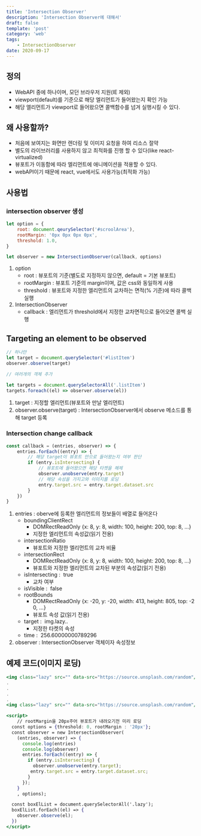 ```yaml
---
title: 'Intersection Observer'
description: 'Intersection Observer에 대해서'
draft: false
template: 'post'
category: 'web'
tags:
    - IntersectionObserver
date: 2020-09-17
---
```


## 정의

-   WebAPI 중에 하나이며, 모던 브라우저 지원(IE 제외)
-   viewport(default)를 기준으로 해당 엘리먼트가 들어왔는지 확인 가능
-   해당 엘리먼트가 viewport로 들어왔으면 콜백함수를 넘겨 실행시킬 수 있다.

## 왜 사용할까?

-   처음에 보여지는 화면만 렌더링 및 이미지 요청을 하여 리소스 절약
-   별도의 라이브러리를 사용하지 않고 최적화를 진행 할 수 있다(like react-virtualized)
-   뷰포트가 이동함에 따라 엘리먼트에 애니메이션을 적용할 수 있다.
-   webAPI이기 때문에 react, vue에서도 사용가능(최적화 가능)

## 사용법

### intersection observer 생성

```jsx
let option = {
    root: document.qeurySelector('#scroolArea'),
    rootMargin: '0px 0px 0px 0px',
    threshold: 1.0,
}

let observer = new IntersectionObserver(callback, options)
```

1.  option
    -   root : 뷰포트의 기준(별도로 지정하지 않으면, default = 기본 뷰포트)
    -   rootMargin : 뷰포트 기준의 margin이며, 값은 css와 동일하게 사용
    -   threshold : 뷰포트와 지정한 엘리먼트의 교차하는 면적(% 기준)에 따라 콜백 실행
2.  IntersectionObserver
    -   callback : 엘리먼트가 threshold에서 지정한 교차면적으로 들어오면 콜백 실행

## Targeting an element to be observed

```jsx
// 하나만
let target = document.querySelector('#listItem')
observer.observe(target)

// 여러개의 객체 추가

let targets = document.querySelectorAll('.listItem')
targets.foreach((el) => observer.observe(el))
```

1.  target : 지정할 엘리먼트(뷰포트와 만날 엘리먼트)
2.  observer.observe(target) : IntersectionObserver에서 observe 메소드를 통해 target 등록

### Intersection change callback

```jsx
const callback = (entries, observer) => {
    entries.forEach((entry) => {
        // 해당 target이 뷰포트 안으로 들어왔는지 여부 판단
        if (entry.isIntersecting) {
            // 뷰포트에 들어왔으면 해당 타켓을 해제
            observer.unobserve(entry.target)
            // 해당 속성을 가지고와 이미지를 로딩
            entry.target.src = entry.target.dataset.src
        }
    })
}
```

1.  entries : oberve에 등록한 엘리먼트의 정보들이 배열로 들어온다
    -   boundingClientRect
        -   DOMRectReadOnly {x: 8, y: 8, width: 100, height: 200, top: 8, …}
        -   지정한 엘리먼트의 속성값(읽기 전용)
    -   intersectionRatio
        -   뷰포트와 지정한 엘리먼트의 교차 비율
    -   intersectionRect
        -   DOMRectReadOnly {x: 8, y: 8, width: 100, height: 200, top: 8, …}
        -   뷰포트와 지정한 엘리먼트의 교차된 부분의 속성값(읽기 전용)
    -   isIntersecting :  true
        -   교차 여부
    -   isVisible :  false
    -   rootBounds
        -   DOMRectReadOnly {x: -20, y: -20, width: 413, height: 805, top: -20, …}
        -   뷰포트 속성 값(읽기 전용)
    -   target :  img.lazy..
        -   지정한 타켓의 속성
    -   time :  256.60000000789296
2.  observer : IntersectionObserver 객체이자 속성정보

## 예제 코드(이미지 로딩)

```jsx
<img class="lazy" src="" data-src="https://source.unsplash.com/random"/>
.
.
.
.
<img class="lazy" src="" data-src="https://source.unsplash.com/random"/>

<script>
	// rootMargin을 20px주어 뷰포트가 내려오기전 미리 로딩
  const options = {threshold: 0, rootMargin : '20px'};
  const observer = new IntersectionObserver(
    (entries, observer) => {
      console.log(entries)
      console.log(observer)
      entries.forEach((entry) => {
        if (entry.isIntersecting) {
          observer.unobserve(entry.target);
         entry.target.src = entry.target.dataset.src;
        }
      });
    }
    , options);

  const boxElList = document.querySelectorAll('.lazy');
  boxElList.forEach((el) => {
    observer.observe(el);
  })
</script>
```
